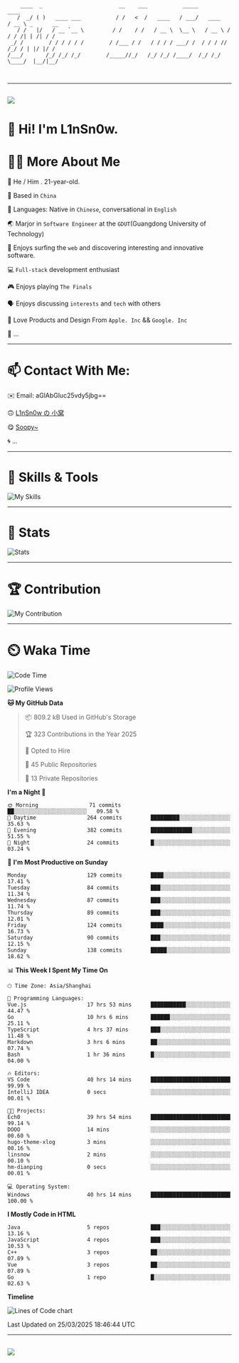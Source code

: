 ```

    ____  _                        __    ___           _____           ____           
   /  _/ ( )   ____ ___           / /   <  /   ____   / ___/   ____   / __ \ _      __
   / /   |/   / __ `__ \         / /    / /   / __ \  \__ \   / __ \ / / / /| | /| / /
 _/ /        / / / / / /        / /___ / /   / / / / ___/ /  / / / // /_/ / | |/ |/ / 
/___/       /_/ /_/ /_/        /_____//_/   /_/ /_/ /____/  /_/ /_/ \____/  |__/|__/  
                                                                                      
                                          

```

---

##
![](https://raw.githubusercontent.com/lin-snow/lin-snow/output/github-contribution-grid-snake-dark.svg)

# 👋 Hi! I'm L1nSn0w.

# 👨‍💻 More About Me

🤠 He / Him . 21-year-old.

🎈 Based in `China`
  
🤔 Languages: Native in `Chinese`, conversational in `English`

🌏 Marjor in `Software Engineer` at the `GDUT`(Guangdong University of Technology)

🛟 Enjoys surfing the `web` and discovering interesting and innovative software.

💻 `Full-stack` development enthusiast

🎮 Enjoys playing `The Finals`

🗣️ Enjoys discussing `interests` and `tech` with others

👾 Love Products and Design From `Apple. Inc` && `Google. Inc`  

🤪 ...

---

# 📫 Contact With Me:

✉️ Email: aGlAbGluc25vdy5jbg==

🙃 [L1nSn0w の 小窝](https://linsnow.cn)

😋 [Soopy~](https://soopy.cn)

🌀 ...

---

# 🔮 Skills & Tools

![My Skills](/assets/skillicons.svg)

---

# 🍟 Stats

![Stats](https://github-profile-trophy.vercel.app/?username=lin-snow&theme=nord&no-frame=true&column=9)

<!-- <div style="text-align: center;">
    <a href="https://github.com/lin-snow">
        <img align="center" src="https://githubstat.linsnow.cn/api/top-langs/?username=lin-snow&layout=donut&langs_count=8" />
    </a>
    <a href="https://github.com/lin-snow">
        <img align="center" src="https://githubstat.linsnow.cn/api?username=lin-snow&count_private=true&show_icons=true&theme=default&show=reviews,discussions_started,discussions_answered,prs_merged,prs_merged_percentage" />
    </a>
</div> -->

---

# 🏆 Contribution

![My Contribution](https://activitygraph.linsnow.cn/graph?username=lin-snow&theme=github-compact&days=30)

---

# ⏲️ Waka Time

<!--START_SECTION:waka-->
![Code Time](http://img.shields.io/badge/Code%20Time-586%20hrs%204%20mins-blue)

![Profile Views](http://img.shields.io/badge/Profile%20Views-5-blue)

**🐱 My GitHub Data** 

> 📦 809.2 kB Used in GitHub's Storage 
 > 
> 🏆 323 Contributions in the Year 2025
 > 
> 💼 Opted to Hire
 > 
> 📜 45 Public Repositories 
 > 
> 🔑 13 Private Repositories 
 > 
**I'm a Night 🦉** 

```text
🌞 Morning                71 commits          ██░░░░░░░░░░░░░░░░░░░░░░░   09.58 % 
🌆 Daytime                264 commits         █████████░░░░░░░░░░░░░░░░   35.63 % 
🌃 Evening                382 commits         █████████████░░░░░░░░░░░░   51.55 % 
🌙 Night                  24 commits          █░░░░░░░░░░░░░░░░░░░░░░░░   03.24 % 
```
📅 **I'm Most Productive on Sunday** 

```text
Monday                   129 commits         ████░░░░░░░░░░░░░░░░░░░░░   17.41 % 
Tuesday                  84 commits          ███░░░░░░░░░░░░░░░░░░░░░░   11.34 % 
Wednesday                87 commits          ███░░░░░░░░░░░░░░░░░░░░░░   11.74 % 
Thursday                 89 commits          ███░░░░░░░░░░░░░░░░░░░░░░   12.01 % 
Friday                   124 commits         ████░░░░░░░░░░░░░░░░░░░░░   16.73 % 
Saturday                 90 commits          ███░░░░░░░░░░░░░░░░░░░░░░   12.15 % 
Sunday                   138 commits         █████░░░░░░░░░░░░░░░░░░░░   18.62 % 
```


📊 **This Week I Spent My Time On** 

```text
🕑︎ Time Zone: Asia/Shanghai

💬 Programming Languages: 
Vue.js                   17 hrs 53 mins      ███████████░░░░░░░░░░░░░░   44.47 % 
Go                       10 hrs 6 mins       ██████░░░░░░░░░░░░░░░░░░░   25.11 % 
TypeScript               4 hrs 37 mins       ███░░░░░░░░░░░░░░░░░░░░░░   11.48 % 
Markdown                 3 hrs 6 mins        ██░░░░░░░░░░░░░░░░░░░░░░░   07.74 % 
Bash                     1 hr 36 mins        █░░░░░░░░░░░░░░░░░░░░░░░░   04.00 % 

🔥 Editors: 
VS Code                  40 hrs 14 mins      █████████████████████████   99.99 % 
IntelliJ IDEA            0 secs              ░░░░░░░░░░░░░░░░░░░░░░░░░   00.01 % 

🐱‍💻 Projects: 
Ech0                     39 hrs 54 mins      █████████████████████████   99.14 % 
DOOO                     14 mins             ░░░░░░░░░░░░░░░░░░░░░░░░░   00.60 % 
hugo-theme-xlog          3 mins              ░░░░░░░░░░░░░░░░░░░░░░░░░   00.16 % 
linsnow                  2 mins              ░░░░░░░░░░░░░░░░░░░░░░░░░   00.10 % 
hm-dianping              0 secs              ░░░░░░░░░░░░░░░░░░░░░░░░░   00.01 % 

💻 Operating System: 
Windows                  40 hrs 14 mins      █████████████████████████   100.00 % 
```

**I Mostly Code in HTML** 

```text
Java                     5 repos             ███░░░░░░░░░░░░░░░░░░░░░░   13.16 % 
JavaScript               4 repos             ███░░░░░░░░░░░░░░░░░░░░░░   10.53 % 
C++                      3 repos             ██░░░░░░░░░░░░░░░░░░░░░░░   07.89 % 
Vue                      3 repos             ██░░░░░░░░░░░░░░░░░░░░░░░   07.89 % 
Go                       1 repo              █░░░░░░░░░░░░░░░░░░░░░░░░   02.63 % 
```



**Timeline**

![Lines of Code chart](https://raw.githubusercontent.com/lin-snow/lin-snow/main/assets/bar_graph.png)


 Last Updated on 25/03/2025 18:46:44 UTC
<!--END_SECTION:waka-->



---
##
![](./profile-3d-contrib/profile-night-rainbow.svg)
